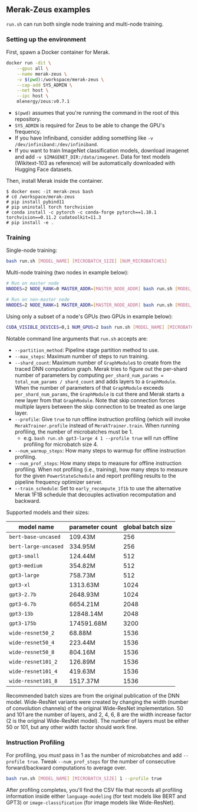 ## Merak-Zeus examples

`run.sh` can run both single node training and multi-node training.

### Setting up the environment

First, spawn a Docker container for Merak.

```sh
docker run -dit \
    --gpus all \
    --name merak-zeus \
    -v $(pwd):/workspace/merak-zeus \
    --cap-add SYS_ADMIN \
    --net host \
    --ipc host \
    mlenergy/zeus:v0.7.1
```

- `$(pwd)` assumes that you're running the command in the root of this repository.
- `SYS_ADMIN` is required for Zeus to be able to change the GPU's frequency.
- If you have Infiniband, consider adding something like `-v /dev/infiniband:/dev/infiniband`.
- If you want to train ImageNet classification models, download imagenet and add `-v $IMAGENET_DIR:/data/imagenet`. Data for text models (Wikitext-103 as reference) will be automatically downloaded with Hugging Face datasets.

Then, install Merak inside the container.

```console
$ docker exec -it merak-zeus bash
# cd /workspace/merak-zeus
# pip install pybind11
# pip uninstall torch torchvision
# conda install -c pytorch -c conda-forge pytorch==1.10.1 torchvision==0.11.2 cudatoolkit=11.3
# pip install -e .
```

### Training

Single-node training:

```bash
bash run.sh [MODEL_NAME] [MICROBATCH_SIZE] [NUM_MICROBATCHES]
```

Multi-node training (two nodes in example below):

```bash
# Run on master node
NNODES=2 NODE_RANK=0 MASTER_ADDR=[MASTER_NODE_ADDR] bash run.sh [MODEL_NAME] [MICROBATCH_SIZE] [NUM_MICROBATCHES]

# Run on non-master node
NNODES=2 NODE_RANK=1 MASTER_ADDR=[MASTER_NODE_ADDR] bash run.sh [MODEL_NAME] [MICROBATCH_SIZE] [NUM_MICROBATCHES]
```

Using only a subset of a node's GPUs (two GPUs in example below):

```bash
CUDA_VISIBLE_DEVICES=0,1 NUM_GPUS=2 bash run.sh [MODEL_NAME] [MICROBATCH_SIZE] [NUM_MICROBATCHES] --pp 2 --dp 1 --tp 1
```

Notable command line arguments that `run.sh` accepts are:
- `--partition_method`: Pipeline stage partition method to use.
- `--max_steps`: Maximum number of steps to run training.
- `--shard_count`: Maximum number of `GraphModule`s to create from the traced DNN computation graph. Merak tries to figure out the per-shard number of parameters by computing `per_shard_num_params = total_num_params / shard_count` and adds layers to a `GraphModule`. When the number of parameters of that `GraphModule` exceeds `per_shard_num_params`, the `GraphModule` is cut there and Merak starts a new layer from that `GraphModule`. Note that skip connection forces multiple layers between the skip connection to be treated as one large layer.
- `--profile`: Give `true` to run offline instruction profiling (which will invoke `MerakTrainer.profile` instead of `MerakTrainer.train`. When running profiling, the number of microbatches must be 1.
  - e.g. `bash run.sh gpt3-large 4 1 --profile true` will run offline profiling for microbatch size 4.
- `--num_warmup_steps`: How many steps to warmup for offline instruction profiling.
- `--num_prof_steps`: How many steps to measure for offline instruction profiling. When not profiling (i.e., training), how many steps to measure for the given `PowerStateSchedule` and report profiling results to the pipeline frequency optimizer server.
- `--train_schedule`: Set to `early_recompute_1f1b` to use the alternative Merak 1F1B schedule that decouples activation recomputation and backward.

Supported models and their sizes:

| model name | parameter count | global batch size |
|---|---|---|
| `bert-base-uncased` | 109.43M | 256 |
| `bert-large-uncased` | 334.95M | 256 |
| `gpt3-small` | 124.44M | 512 |
| `gpt3-medium` | 354.82M | 512 |
| `gpt3-large` | 758.73M | 512 |
| `gpt3-xl` | 1313.63M | 1024 |
| `gpt3-2.7b` | 2648.93M | 1024 |
| `gpt3-6.7b` | 6654.21M | 2048 |
| `gpt3-13b` | 12848.14M | 2048 |
| `gpt3-175b` | 174591.68M | 3200 |
| `wide-resnet50_2` | 68.88M | 1536 |
| `wide-resnet50_4` | 223.44M | 1536 |
| `wide-resnet50_8` | 804.16M | 1536 |
| `wide-resnet101_2` | 126.89M | 1536 |
| `wide-resnet101_4` | 419.63M | 1536 |
| `wide-resnet101_8` | 1517.37M | 1536 |

Recommended batch sizes are from the original publication of the DNN model.
Wide-ResNet variants were created by changing the width (number of convolution channels) of the original Wide-ResNet implementation.
50 and 101 are the number of layers, and 2, 4, 6, 8 are the width increase factor (2 is the original Wide-ResNet model).
The number of layers must be either 50 or 101, but any other width factor should work fine.

### Instruction Profiling

For profiling, you *must* pass in 1 as the number of microbatches and add `--profile true`.
Tweak `--num_prof_steps` for the number of consecutive forward/backward computations to average over.

```bash
bash run.sh [MODEL_NAME] [MICROBATCH_SIZE] 1 --profile true
```

After profiling completes, you'll find the CSV file that records all profiling information inside either `language-modeling` (for text models like BERT and GPT3) or `image-classification` (for image models like Wide-ResNet).

